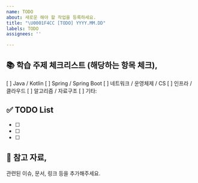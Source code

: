 ```yaml
---
name: TODO
about: 새로운 해야 할 작업을 등록하세요.
title: "\U0001F4CC [TODO] YYYY.MM.DD"
labels: TODO
assignees: ''

---
```


## 📚 학습 주제 체크리스트 (해당하는 항목 체크),
[ ] Java / Kotlin
[ ] Spring / Spring Boot
[ ] 네트워크 / 운영체제 / CS
[ ] 인프라 / 클라우드
[ ] 알고리즘 / 자료구조
[ ] 기타:

## ✅ TODO List
- [ ] 
- [ ] 
- [ ] 

## 🔗 참고 자료,
관련된 이슈, 문서, 링크 등을 추가해주세요.
